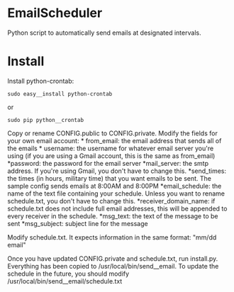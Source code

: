 EmailScheduler
==============

Python script to automatically send emails at designated intervals.


Install
=============
Install python-crontab:
```
sudo easy__install python-crontab
```
or
```
sudo pip python__crontab
```

Copy or rename CONFIG.public to CONFIG.private. Modify the fields for your own email account:
	* from_email: the email address that sends all of the emails
	* username: the username for whatever email server you're using (if you are using a Gmail account, this is the same as from_email)
*password: the password for the email server
*mail_server: the smtp address. If you're using Gmail, you don't have to change this.
*send_times: the times (in hours, military time) that you want emails to be sent. The sample config sends emails at 8:00AM and 8:00PM
*email_schedule: the name of the text file containing your schedule. Unless you want to rename schedule.txt, you don't have to change this.
*receiver_domain_name: if schedule.txt does not include full email addresses, this will be appended to every receiver in the schedule.
*msg_text: the text of the message to be sent
*msg_subject: subject line for the message

Modify schedule.txt. It expects information in the same format: "mm/dd	email"

Once you have updated CONFIG.private and schedule.txt, run install.py. Everything has been copied to /usr/local/bin/send__email. To update the schedule in the future, you should modify /usr/local/bin/send__email/schedule.txt